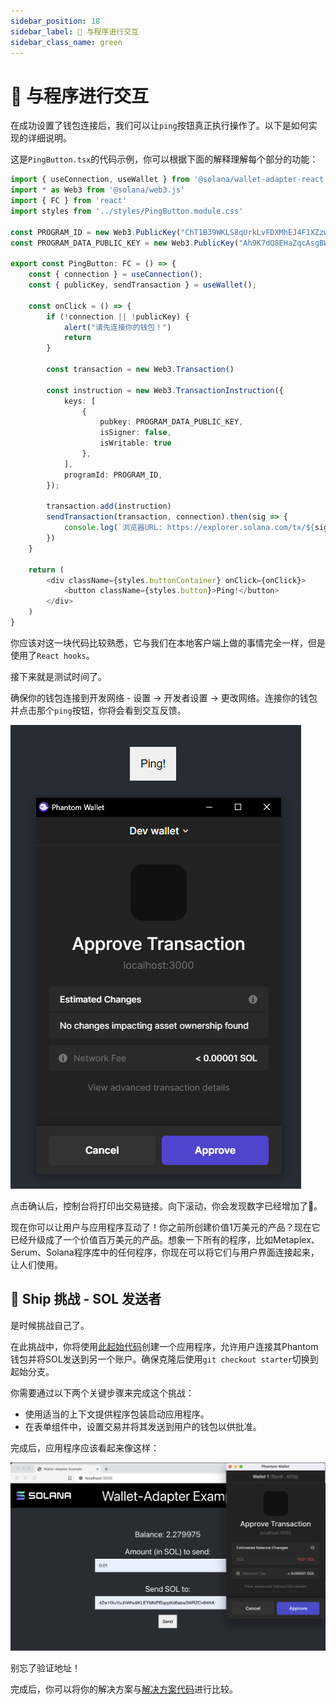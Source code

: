 ```yaml
---
sidebar_position: 18
sidebar_label: 🦺 与程序进行交互
sidebar_class_name: green
---
```


# 🦺 与程序进行交互

在成功设置了钱包连接后，我们可以让`ping`按钮真正执行操作了。以下是如何实现的详细说明。

这是`PingButton.tsx`的代码示例，你可以根据下面的解释理解每个部分的功能：

```ts
import { useConnection, useWallet } from '@solana/wallet-adapter-react';
import * as Web3 from '@solana/web3.js'
import { FC } from 'react'
import styles from '../styles/PingButton.module.css'

const PROGRAM_ID = new Web3.PublicKey("ChT1B39WKLS8qUrkLvFDXMhEJ4F1XZzwUNHUt4AU9aVa")
const PROGRAM_DATA_PUBLIC_KEY = new Web3.PublicKey("Ah9K7dQ8EHaZqcAsgBW8w37yN2eAy3koFmUn4x3CJtod")

export const PingButton: FC = () => {
	const { connection } = useConnection();
	const { publicKey, sendTransaction } = useWallet();

	const onClick = () => {
		if (!connection || !publicKey) {
			alert("请先连接你的钱包！")
			return
		}

		const transaction = new Web3.Transaction()

		const instruction = new Web3.TransactionInstruction({
			keys: [
				{
					pubkey: PROGRAM_DATA_PUBLIC_KEY,
					isSigner: false,
					isWritable: true
				},
			],
			programId: PROGRAM_ID,
		});

		transaction.add(instruction)
		sendTransaction(transaction, connection).then(sig => {
			console.log(`浏览器URL: https://explorer.solana.com/tx/${sig}?cluster=devnet`)
		})
	}

	return (
		<div className={styles.buttonContainer} onClick={onClick}>
			<button className={styles.button}>Ping!</button>
		</div>
	)
}
```

你应该对这一块代码比较熟悉，它与我们在本地客户端上做的事情完全一样，但是使用了`React hooks`。

接下来就是测试时间了。

确保你的钱包连接到开发网络 - 设置 -> 开发者设置 -> 更改网络。连接你的钱包并点击那个`ping`按钮，你将会看到交互反馈。

![](./img/upload_1.png)

点击确认后，控制台将打印出交易链接。向下滚动，你会发现数字已经增加了🚀。

现在你可以让用户与应用程序互动了！你之前所创建价值1万美元的产品？现在它已经升级成了一个价值百万美元的产品。想象一下所有的程序，比如Metaplex、Serum、Solana程序库中的任何程序，你现在可以将它们与用户界面连接起来，让人们使用。

## 🚢 Ship 挑战 - SOL 发送者

是时候挑战自己了。

在此挑战中，你将使用[此起始代码](https://github.com/RustyCab/solana-send-sol-frontend)创建一个应用程序，允许用户连接其Phantom钱包并将SOL发送到另一个账户。确保克隆后使用`git checkout starter`切换到起始分支。

你需要通过以下两个关键步骤来完成这个挑战：
- 使用适当的上下文提供程序包装启动应用程序。
- 在表单组件中，设置交易并将其发送到用户的钱包以供批准。

完成后，应用程序应该看起来像这样：

![](./img/upload_2.png)

别忘了验证地址！

完成后，你可以将你的解决方案与[解决方案代码](https://github.com/RustyCab/solana-send-sol-frontend)进行比较。

